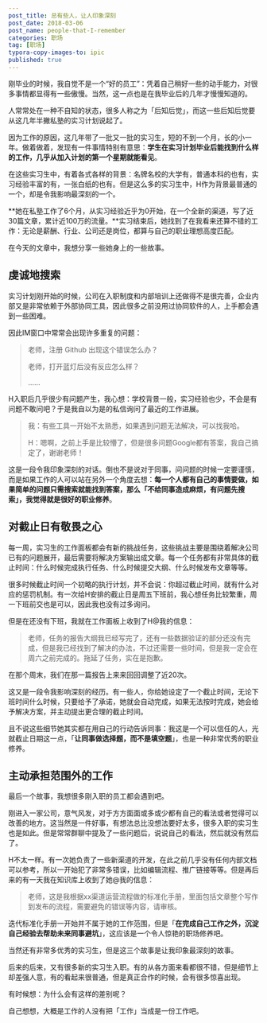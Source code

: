 ```yaml
---
post_title: 总有些人，让人印象深刻
post_date: 2018-03-06
post_name: people-that-I-remember
categories: 职场
tag: [职场]
typora-copy-images-to: ipic
published: true
---
```

刚毕业的时候，我自觉不是一个“好的员工”：凭着自己稍好一些的动手能力，对很多事情都显得有一些傲慢。当然，这一点也是在我毕业后的几年才慢慢知道的。

人常常处在一种不自知的状态，很多人称之为「后知后觉」，而这一些后知后觉要从这几年半撇私塾的实习计划说起了。

因为工作的原因，这几年带了一批又一批的实习生，短的不到一个月，长的小一年。做着做着，发现有一件事情特别有意思：**学生在实习计划毕业后能找到什么样的工作，几乎从加入计划的第一个星期就能看见**。

在这些实习生中，有着各式各样的背景：名牌名校的大学有，普通本科的也有，实习经验丰富的有，一张白纸的也有。但是这么多的实习生中，H作为背景最普通的一个，却是令我影响最深刻的一个。

**她在私塾工作了6个月，从实习经验近乎为0开始，在一个全新的渠道，写了近30篇文章，累计近100万的流量。**实习结束后，她找到了在我看来还算不错的工作：无论是薪酬、行业、公司还是岗位，都算与自己的职业理想高度匹配。

在今天的文章中，我想分享一些她身上的一些故事。

## 虔诚地搜索

实习计划刚开始的时候，公司在入职制度和内部培训上还做得不是很完善，企业内部又是非常依赖于外部协同工具，因此很多之前没用过协同软件的人，上手都会遇到一些困难。

因此IM窗口中常常会出现许多重复的问题：

> 老师，注册 Github 出现这个错误怎么办？
>
> 老师，打开蓝灯后没有反应怎么样？
>
> ……

H入职后几乎很少有问题产生，我心想：学校背景一般，实习经验也少，不会是有问题不敢问吧？于是我自以为是的私信询问了最近的工作进展。

> 我：有些工具一开始不太熟悉，如果遇到问题无法解决，可以找我哈。
>
> H：嗯啊，之前上手是比较懵了，但是很多问题Google都有答案，我自己搞定了，谢谢老师！

这是一段令我印象深刻的对话。倒也不是说对于同事，问问题的时候一定要谨慎，而是如果工作的人可以站在另外一个角度去想：**每一个人都有自己的事情要做，如果简单的问题只需搜索就能找到答案，那么「不给同事造成麻烦，有问题先搜索」，我觉得就是很好的职业修养**。

## 对截止日有敬畏之心

每一周，实习生的工作面板都会有新的挑战任务，这些挑战主要是围绕着解决公司已有的问题展开，最后需要将解决方案输出成文章。每一个任务都有非常具体的截止时间：什么时候完成执行任务、什么时候提交大纲、什么时候发布文章等等。

很多时候截止时间一个初略的执行计划，并不会说：你超过截止时间，就有什么对应的惩罚机制。有一次给H安排的截止日是周五下班前，我心想任务比较繁重，周一下班前交也是可以，因此我也没有过多询问。

但是在还没有下班，我就在工作面板上收到了H@我的信息：

> 老师，任务的报告大纲我已经写完了，还有一些数据验证的部分还没有完成，但是我已经找到了解决的办法，不过还需要一些时间，但是我一定会在周六之前完成的。拖延了任务，实在是抱歉。

在那个周末，我们在那一篇报告上来来回回调整了近20次。

这又是一段令我影响深刻的经历。有一些人，你给她设定了一个截止时间，无论下班时间什么时候，只要给予了承诺，她就会自动完成，如果无法按时完成，她会给予解决方案，并主动提出更合理的截止时间。

且不说这些细节她其实都在用自己的行动告诉同事：我这是一个可以信任的人，光就截止日期这一点，「**让同事做选择题，而不是填空题**」，也是一种非常优秀的职业修养。

## 主动承担范围外的工作

最后一个故事，我想很多刚入职的员工都会遇到吧。

刚进入一家公司，意气风发，对于方方面面或多或少都有自己的看法或者觉得可以改善的地方。这当然是一件好事，有想法总比没想法要好太多，很多入职的实习生也是如此。但是常常群聊中提及了一些问题后，说说自己的看法，然后就没有然后了。

H不太一样。有一次她负责了一些新渠道的开发，在此之前几乎没有任何内部文档可以参考，所以一开始犯了非常多错误，比如编辑流程、推广链接等等。但是再后来的有一天我在知识库上收到了她@我的信息：

> 老师，这是我根据xx渠道运营流程做的标准化手册，里面包括文章整个写作到发布的流程，需要避免的错误等内容，请审核。

迭代标准化手册一开始并不属于她的工作范围，但是「**在完成自己工作之外，沉淀自己经验去帮助未来同事避坑**」，这应该是一个令人惊艳的职场修养吧。

当然还有非常多优秀的实习生，但是这三个故事是让我印象最深刻的故事。

后来的后来，又有很多新的实习生入职。有的从各方面来看都很不错，但是细节上却差强人意，有的看起来很普通，但是真正合作的时候，会有很多惊喜出现。

有时候想：为什么会有这样的差别呢？

自己想想，大概是工作的人没有把「工作」当成是一份工作吧。